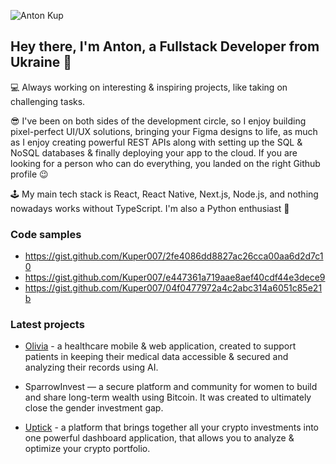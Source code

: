 ![Anton Kup](https://github.com/Kuper007/Kuper007/assets/36741957/2ded11a0-5419-4e29-b2ec-976fbd7fb42b)
## Hey there, I'm Anton, a Fullstack Developer from Ukraine 👋

💻 Always working on interesting & inspiring projects, like taking on challenging tasks.

😎  I've been on both sides of the development circle, so I enjoy building pixel-perfect UI/UX solutions, bringing your Figma designs to life, as much as I enjoy creating powerful REST APIs along with setting up the SQL & NoSQL databases & finally deploying your app to the cloud. If you are looking for a person who can do everything, you landed on the right Github profile 😉

🕹️ My main tech stack is React, React Native, Next.js, Node.js, and nothing nowadays works without TypeScript. I'm also a Python enthusiast 🐍

### Code samples

- https://gist.github.com/Kuper007/2fe4086dd8827ac26cca00aa6d2d7c10
- https://gist.github.com/Kuper007/e447361a719aae8aef40cdf44e3dece9
- https://gist.github.com/Kuper007/04f0477972a4c2abc314a6051c85e21b

### Latest projects

- [Olivia](https://www.oliviahealth.ai/) - a healthcare mobile & web application, created to support patients in keeping their medical data accessible & secured and analyzing their records using AI.

- SparrowInvest — a secure platform and community for women to build and share long-term wealth using Bitcoin. It was created to ultimately close the gender investment gap.

- [Uptick](https://uptick.co/) - a platform that brings together all your crypto investments into one powerful dashboard application, that allows you to analyze & optimize your crypto portfolio.
